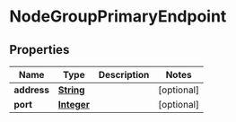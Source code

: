 

# NodeGroupPrimaryEndpoint


## Properties

| Name | Type | Description | Notes |
|------------ | ------------- | ------------- | -------------|
|**address** | [**String**](String.md) |  |  [optional] |
|**port** | [**Integer**](Integer.md) |  |  [optional] |



